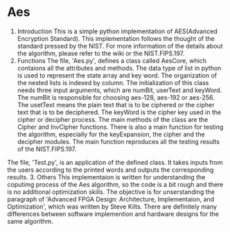 # Aes
1. Introduction
This is a simple python implementation of AES(Advanced Encryption Standard). This implementation follows the thought of the standard pressed by the NIST. For more information of the details about the algorithm, please refer to the wiki or the NIST.FIPS.197.
2. Functions
The file, 'Aes.py', defines a class called AesCore, which contaions all the attributes and methods. The data type of list in python is used to represent the state array and key word. The organization of the nested lists is indexed by column. The initialization of this class needs three input arguments, which are numBit, userText and keyWord. The numBit is responsible for choosing aes-128, aes-192 or aes-256. The usetText means the plain text that is to be ciphered or the cipher text that is to be deciphered. The keyWord is the cipher key used in the cipher or decipher process. The main methods of the class are the Cipher and InvCipher functions. There is also a main function for testing the algorithm, especially for the keyExpansion, the cipher and the decipher modules. The main function reproduces all the testing results of the NIST.FIPS.197.

The file, 'Test.py', is an application of the defined class. It takes inputs from the users according to the printed words and outputs the corresponding results.
3. Others
This implementaion is written for understanding the coputimg process of the Aes algorithm, so the code is a bit rough and there is no 
additional optimization skills. The objective is for unserstanding the paragraph of 'Advanced FPGA Design: Architecture, Implementaion, and Optimization', which was written by Steve Kilts. There are definitely many differences between software implemention and hardware designs for the same algorithm.
